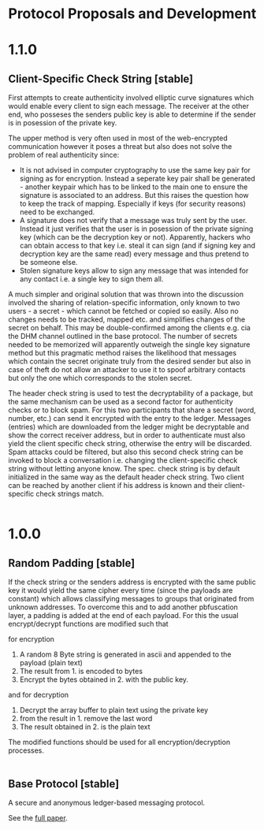 # Protocol Proposals and Development
# 1.1.0
<h2><strong>Client-Specific Check String</strong> [stable]</h2>
First attempts to create authenticity involved elliptic curve signatures which would enable every client to sign each message. The receiver at the other end, who posseses the senders public key is able to determine if the sender is in posession of the private key.

The upper method is very often used in most of the web-encrypted communication however it poses a threat but also does not solve the problem of real authenticity since:
- It is not advised in computer cryptography to use the same key pair for signing as for encryption. Instead a seperate key pair shall be generated - another keypair which has to be linked to the main one to ensure the signature is associated to an address. But this raises the question how to keep the track of mapping. Especially if keys (for security reasons) need to be exchanged.
- A signature does not verify that a message was truly sent by the user. Instead it just verifies that the user is in posession of the private signing key (which can be the decryption key or not). Apparently, hackers who can obtain access to that key i.e. steal it can sign (and if signing key and decryption key are the same read) every message and thus pretend to be someone else.
- Stolen signature keys allow to sign any message that was intended for any contact i.e. a single key to sign them all.

A much simpler and original solution that was thrown into the discussion involved the sharing of relation-specific information, only known to two users - a secret - which cannot be fetched or copied so easily. Also no changes needs to be tracked, mapped etc. and simplifies changes of the secret on behalf. This may be double-confirmed among the clients e.g. cia the DHM channel outlined in the base protocol. The number of secrets needed to be memorized will apparently outweigh the single key signature method but this pragmatic method raises the likelihood that messages which contain the secret originate truly from the desired sender but also in case of theft do not allow an attacker to use it to spoof arbitrary contacts but only the one which corresponds to the stolen secret.

The header check string is used to test the decryptability of a package, but the same mechanism can be used as a second factor for authenticity checks or to block spam. For this two participants that share a secret (word, number, etc.) can send it encrypted with the entry to the ledger. Messages (entries) which are downloaded from the ledger might be decryptable and show the correct receiver address, but in order to authenticate must also yield the client specific check string, otherwise the entry will be discarded. Spam attacks could be filtered, but also this second check string can be invoked to block a conversation i.e. changing the client-specific check string without letting anyone know. The spec. check string is by default initialized in the same way as the default header check string. Two client can be reached by another client if his address is known and their client-specific check strings match.
<br><br>

# 1.0.0
<h2><strong>Random Padding</strong> [stable]</h2>
If the check string or the senders address is encrypted with the same public key it would yield the same cipher every time (since the payloads are constant) which allows classifying messages to groups that originated from unknown addresses. To overcome this and to add another pbfuscation layer, a padding is added at the end of each payload. For this the usual encrypt/decrypt functions are modified such that

for encryption

1. A random 8 Byte string is generated in ascii and appended to the payload (plain text)
2. The result from 1. is encoded to bytes
3. Encrypt the bytes obtained in 2. with the public key.

and for decryption 
1. Decrypt the array buffer to plain text using the private key
2. from the result in 1. remove the last word
3. The result obtained in 2. is the plain text

The modified functions should be used for all encryption/decryption processes.
<br><br>

<h2><strong>Base Protocol</strong> [stable]</h2>

A secure and anonymous ledger-based messaging protocol. 

See the [full paper](https://github.com/B0-B/noledger/blob/main/docs/core/paper.md).
